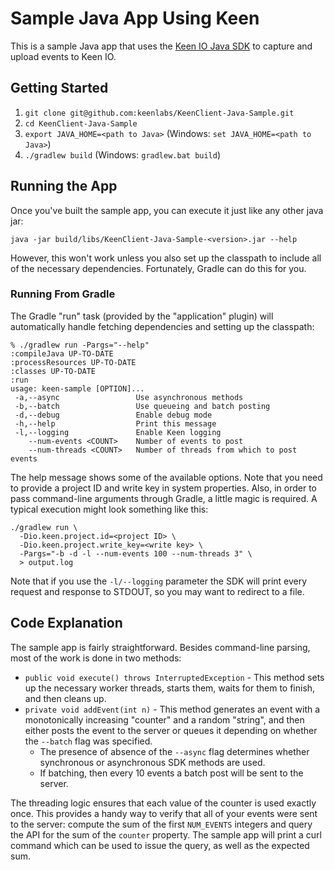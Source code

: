 Sample Java App Using Keen
=============================

This is a sample Java app that uses the [Keen IO Java SDK](https://github.com/keenlabs/KeenClient-Java) to capture and upload events to Keen IO.

## Getting Started

1. `git clone git@github.com:keenlabs/KeenClient-Java-Sample.git`
1. `cd KeenClient-Java-Sample`
1. `export JAVA_HOME=<path to Java>` (Windows: `set JAVA_HOME=<path to Java>`)
1. `./gradlew build` (Windows: `gradlew.bat build`)


## Running the App

Once you've built the sample app, you can execute it just like any other java jar:

    java -jar build/libs/KeenClient-Java-Sample-<version>.jar --help

However, this won't work unless you also set up the classpath to include all of the necessary dependencies. Fortunately, Gradle can do this for you.

### Running From Gradle

The Gradle "run" task (provided by the "application" plugin) will automatically handle fetching dependencies and setting up the classpath:

```
% ./gradlew run -Pargs="--help"
:compileJava UP-TO-DATE
:processResources UP-TO-DATE
:classes UP-TO-DATE
:run
usage: keen-sample [OPTION]...
 -a,--async                 Use asynchronous methods
 -b,--batch                 Use queueing and batch posting
 -d,--debug                 Enable debug mode
 -h,--help                  Print this message
 -l,--logging               Enable Keen logging
    --num-events <COUNT>    Number of events to post
    --num-threads <COUNT>   Number of threads from which to post events
```

The help message shows some of the available options. Note that you need to provide a project ID and write key in system properties. Also, in order to pass command-line arguments through Gradle, a little magic is required. A typical execution might look something like this:

    ./gradlew run \
      -Dio.keen.project.id=<project ID> \
      -Dio.keen.project.write_key=<write key> \
      -Pargs="-b -d -l --num-events 100 --num-threads 3" \
      > output.log

Note that if you use the `-l/--logging` parameter the SDK will print every request and response to STDOUT, so you may want to redirect to a file.

## Code Explanation

The sample app is fairly straightforward. Besides command-line parsing, most of the work is done in two methods:

* `public void execute() throws InterruptedException` - This method sets up the necessary worker threads, starts them, waits for them to finish, and then cleans up.
* `private void addEvent(int n)` - This method generates an event with a monotonically increasing "counter" and a random "string", and then either posts the event to the server or queues it depending on whether the `--batch` flag was specified.
  * The presence of absence of the `--async` flag determines whether synchronous or asynchronous SDK methods are used.
  * If batching, then every 10 events a batch post will be sent to the server.

The threading logic ensures that each value of the counter is used exactly once. This provides a handy way to verify that all of your events were sent to the server: compute the sum of the first `NUM_EVENTS` integers and query the API for the sum of the `counter` property. The sample app will print a curl command which can be used to issue the query, as well as the expected sum.